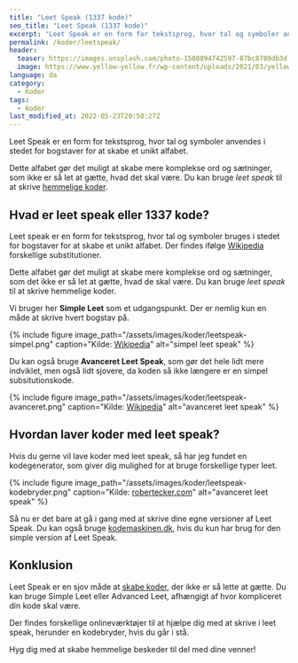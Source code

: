 ```yaml
---
title: "Leet Speak (1337 kode)"
seo_title: "Leet Speak (1337 kode)"
excerpt: "Leet Speak er en form for tekstsprog, hvor tal og symboler anvendes i stedet for bogstaver for at skabe et unikt alfabet."
permalink: /koder/leetspeak/
header:
  teaser: https://images.unsplash.com/photo-1580894742597-87bc8789db3d?ixlib=rb-1.2.1&ixid=MnwxMjA3fDB8MHxwaG90by1wYWdlfHx8fGVufDB8fHx8&auto=format&fit=crop&h=300&w=400&q=10
  image: https://www.yellow-yellow.fr/wp-content/uploads/2021/03/yellow-yellow-leet-speak-alphabet.jpg
language: da
category:
  - Koder
tags:
  - koder
last_modified_at: 2022-05-23T20:50:27Z
---
```


Leet Speak er en form for tekstsprog, hvor tal og symboler anvendes i stedet for bogstaver for at skabe et unikt alfabet.

Dette alfabet gør det muligt at skabe mere komplekse ord og sætninger, som ikke er så let at gætte, hvad det skal være. Du kan bruge _leet speak_ til at skrive [hemmelige koder](/koder/).

## Hvad er leet speak eller 1337 kode?

Leet speak er en form for tekstsprog, hvor tal og symboler bruges i stedet for bogstaver for at skabe et unikt alfabet. Der findes ifølge [Wikipedia](https://da.wikipedia.org/wiki/Leetspeak) forskellige substitutioner.

Dette alfabet gør det muligt at skabe mere komplekse ord og sætninger, som det ikke er så let at gætte, hvad de skal være. Du kan bruge _leet speak_ til at skrive hemmelige koder.

Vi bruger her **Simple Leet** som et udgangspunkt. Der er nemlig kun en måde at skrive hvert bogstav på.

{% include figure image_path="/assets/images/koder/leetspeak-simpel.png" caption="Kilde: [Wikipedia](https://da.wikipedia.org/wiki/Leetspeak)" alt="simpel leet speak" %}

Du kan også bruge **Avanceret Leet Speak**, som gør det hele lidt mere indviklet, men også lidt sjovere, da koden så ikke længere er en simpel subsitutionskode.

{% include figure image_path="/assets/images/koder/leetspeak-avanceret.png" caption="Kilde: [Wikipedia](https://da.wikipedia.org/wiki/Leetspeak)" alt="avanceret leet speak" %}

## Hvordan laver koder med leet speak?

Hvis du gerne vil lave koder med leet speak, så har jeg fundet en kodegenerator, som giver dig mulighed for at bruge forskellige typer leet.

{% include figure image_path="/assets/images/koder/leetspeak-kodebryder.png" caption="Kilde: [robertecker.com](http://www.robertecker.com/hp/research/leet-converter.php)" alt="avanceret leet speak" %}

Så nu er det bare at gå i gang med at skrive dine egne versioner af Leet Speak. Du kan også bruge [kodemaskinen.dk](https://kodemaskinen.dk), hvis du kun har brug for den simple version af Leet Speak.

## Konklusion

Leet Speak er en sjov måde at [skabe koder](/koder/), der ikke er så lette at gætte. Du kan bruge Simple Leet eller Advanced Leet, afhængigt af hvor kompliceret din kode skal være.

Der findes forskellige onlineværktøjer til at hjælpe dig med at skrive i leet speak, herunder en kodebryder, hvis du går i stå.

Hyg dig med at skabe hemmelige beskeder til del med dine venner!
